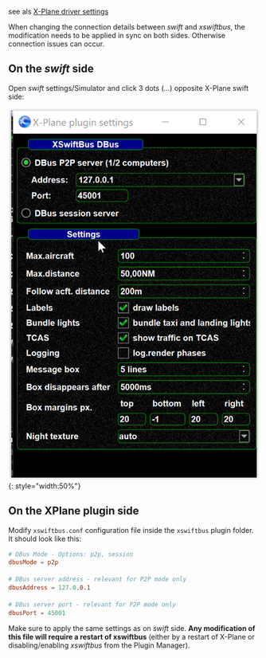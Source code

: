 <!--
    SPDX-FileCopyrightText: Copyright (C) swift Project Community / Contributors
    SPDX-License-Identifier: GFDL-1.3-only
-->

see als [X-Plane driver settings](./xplane_driver.md)


When changing the connection details between *swift* and *xswiftbus*,
the modification needs to be applied in sync on both sides. Otherwise
connection issues can occur.

## On the *swift* side

Open *swift* settings/Simulator and click 3 dots (...) opposite X-Plane
swift side:

![](./../../../img/tcassettings.jpg){: style="width:50%"}

## On the XPlane plugin side

Modify `xswiftbus.conf` configuration file inside the `xswiftbus` plugin folder.
It should look like this:

```conf
# DBus Mode - Options: p2p, session
dbusMode = p2p

# DBus server address - relevant for P2P mode only
dbusAddress = 127.0.0.1

# DBus server port - relevant for P2P mode only
dbusPort = 45001
```

Make sure to apply the same settings as on *swift* side.
**Any modification of this file will require a restart of xswiftbus** (either by a restart of X-Plane or disabling/enabling *xswiftbus* from the Plugin Manager).
